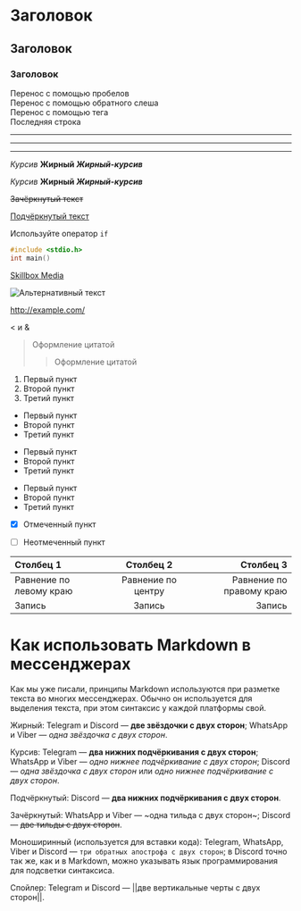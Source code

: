 # Заголовок
## Заголовок
### Заголовок

Перенос с помощью пробелов   
Перенос с помощью обратного слеша\
Перенос с помощью тега <br> Последняя строка

***
---
___

*Курсив*
**Жирный**
***Жирный-курсив***

_Курсив_
__Жирный__
___Жирный-курсив___

~~Зачёркнутый текст~~

<u>Подчёркнутый текст</u>

Используйте оператор `if`

```c
#include <stdio.h>
int main() 
```

[Skillbox Media](https://skillbox.ru/media/ "Всплывающая подсказка")

![Альтернативный текст](/путь/к/изображению.jpg)

<http://example.com/>

&lt; и &amp;

> Оформление цитатой
>> Оформление цитатой

1. Первый пункт
1. Второй пункт
1. Третий пункт


* Первый пункт
* Второй пункт
* Третий пункт
- Первый пункт
- Второй пункт
- Третий пункт
+ Первый пункт
+ Второй пункт
+ Третий пункт


- [x] Отмеченный пункт
- [ ] Неотмеченный пункт


|Столбец 1|Столбец 2|Столбец 3|
|:-|:-:|-:|
|Равнение по левому краю|Равнение по центру|Равнение по правому краю|
|Запись|Запись|Запись|


# Как использовать Markdown в мессенджерах
Как мы уже писали, принципы Markdown используются при разметке текста во многих мессенджерах. Обычно он используется для выделения текста, при этом синтаксис у каждой платформы свой.

Жирный:
Telegram и Discord — **две звёздочки с двух сторон**;
WhatsApp и Viber — *одна звёздочка с двух сторон*.

Курсив:
Telegram — __два нижних подчёркивания с двух сторон__;
WhatsApp и Viber — _одно нижнее подчёркивание с двух сторон_;
Discord — *одна звёздочка с двух сторон* или _одно нижнее подчёркивание с двух сторон_.

Подчёркнутый:
Discord — __два нижних подчёркивания с двух сторон__.

Зачёркнутый:
WhatsApp и Viber — ~одна тильда с двух сторон~;
Discord — ~~две тильды с двух сторон~~.

Моноширинный (используется для вставки кода):
Telegram, WhatsApp, Viber и Discord — ```три обратных апострофа с двух сторон```;
в Discord точно так же, как и в Markdown, можно указывать язык программирования для подсветки синтаксиса.

Спойлер:
Telegram и Discord — ||две вертикальные черты с двух сторон||.

